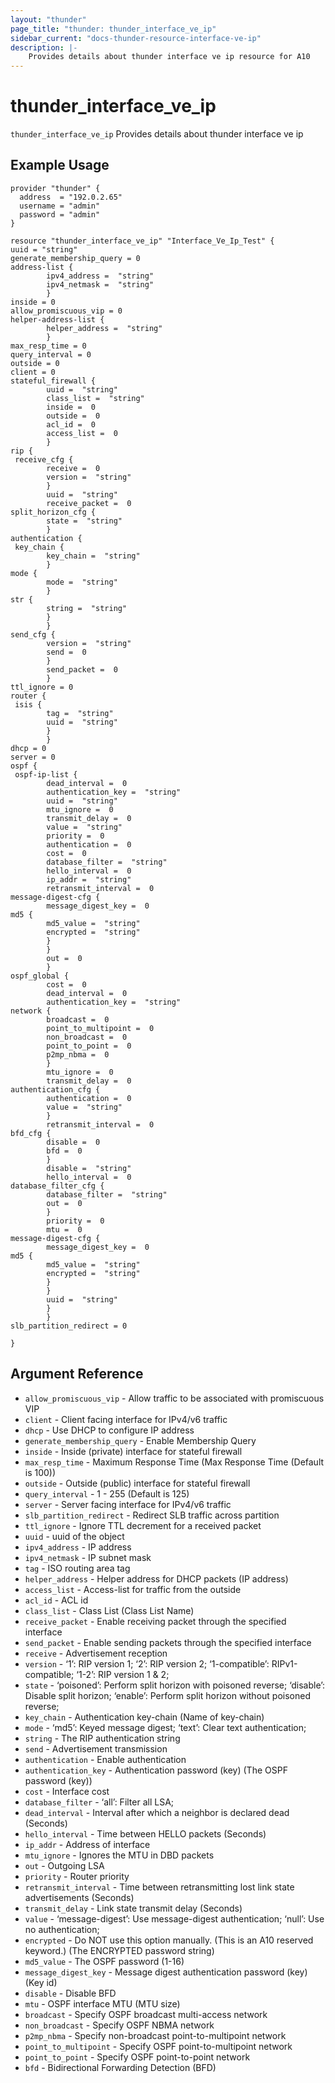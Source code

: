 ```yaml
---
layout: "thunder"
page_title: "thunder: thunder_interface_ve_ip"
sidebar_current: "docs-thunder-resource-interface-ve-ip"
description: |-
	Provides details about thunder interface ve ip resource for A10
---
```


# thunder\_interface\_ve\_ip

`thunder_interface_ve_ip` Provides details about thunder interface ve ip
## Example Usage


```hcl
provider "thunder" {
  address  = "192.0.2.65"
  username = "admin"
  password = "admin"
}

resource "thunder_interface_ve_ip" "Interface_Ve_Ip_Test" {
uuid = "string"
generate_membership_query = 0
address-list {   
        ipv4_address =  "string" 
        ipv4_netmask =  "string" 
        }
inside = 0
allow_promiscuous_vip = 0
helper-address-list {   
        helper_address =  "string" 
        }
max_resp_time = 0
query_interval = 0
outside = 0
client = 0
stateful_firewall {  
        uuid =  "string" 
        class_list =  "string" 
        inside =  0 
        outside =  0 
        acl_id =  0 
        access_list =  0 
        }
rip {  
 receive_cfg {  
        receive =  0 
        version =  "string" 
        }
        uuid =  "string" 
        receive_packet =  0 
split_horizon_cfg {  
        state =  "string" 
        }
authentication {  
 key_chain {  
        key_chain =  "string" 
        }
mode {  
        mode =  "string" 
        }
str {  
        string =  "string" 
        }
        }
send_cfg {  
        version =  "string" 
        send =  0 
        }
        send_packet =  0 
        }
ttl_ignore = 0
router {  
 isis {  
        tag =  "string" 
        uuid =  "string" 
        }
        }
dhcp = 0
server = 0
ospf {  
 ospf-ip-list {   
        dead_interval =  0 
        authentication_key =  "string" 
        uuid =  "string" 
        mtu_ignore =  0 
        transmit_delay =  0 
        value =  "string" 
        priority =  0 
        authentication =  0 
        cost =  0 
        database_filter =  "string" 
        hello_interval =  0 
        ip_addr =  "string" 
        retransmit_interval =  0 
message-digest-cfg {   
        message_digest_key =  0 
md5 {  
        md5_value =  "string" 
        encrypted =  "string" 
        }
        }
        out =  0 
        }
ospf_global {  
        cost =  0 
        dead_interval =  0 
        authentication_key =  "string" 
network {  
        broadcast =  0 
        point_to_multipoint =  0 
        non_broadcast =  0 
        point_to_point =  0 
        p2mp_nbma =  0 
        }
        mtu_ignore =  0 
        transmit_delay =  0 
authentication_cfg {  
        authentication =  0 
        value =  "string" 
        }
        retransmit_interval =  0 
bfd_cfg {  
        disable =  0 
        bfd =  0 
        }
        disable =  "string" 
        hello_interval =  0 
database_filter_cfg {  
        database_filter =  "string" 
        out =  0 
        }
        priority =  0 
        mtu =  0 
message-digest-cfg {   
        message_digest_key =  0 
md5 {  
        md5_value =  "string" 
        encrypted =  "string" 
        }
        }
        uuid =  "string" 
        }
        }
slb_partition_redirect = 0
 
}

```

## Argument Reference

* `allow_promiscuous_vip` - Allow traffic to be associated with promiscuous VIP
* `client` - Client facing interface for IPv4/v6 traffic
* `dhcp` - Use DHCP to configure IP address
* `generate_membership_query` - Enable Membership Query
* `inside` - Inside (private) interface for stateful firewall
* `max_resp_time` - Maximum Response Time (Max Response Time (Default is 100))
* `outside` - Outside (public) interface for stateful firewall
* `query_interval` - 1 - 255 (Default is 125)
* `server` - Server facing interface for IPv4/v6 traffic
* `slb_partition_redirect` - Redirect SLB traffic across partition
* `ttl_ignore` - Ignore TTL decrement for a received packet
* `uuid` - uuid of the object
* `ipv4_address` - IP address
* `ipv4_netmask` - IP subnet mask
* `tag` - ISO routing area tag
* `helper_address` - Helper address for DHCP packets (IP address)
* `access_list` - Access-list for traffic from the outside
* `acl_id` - ACL id
* `class_list` - Class List (Class List Name)
* `receive_packet` - Enable receiving packet through the specified interface
* `send_packet` - Enable sending packets through the specified interface
* `receive` - Advertisement reception
* `version` - ‘1’: RIP version 1; ‘2’: RIP version 2; ‘1-compatible’: RIPv1-compatible; ‘1-2’: RIP version 1 & 2;
* `state` - ‘poisoned’: Perform split horizon with poisoned reverse; ‘disable’: Disable split horizon; ‘enable’: Perform split horizon without poisoned reverse;
* `key_chain` - Authentication key-chain (Name of key-chain)
* `mode` - ‘md5’: Keyed message digest; ‘text’: Clear text authentication;
* `string` - The RIP authentication string
* `send` - Advertisement transmission
* `authentication` - Enable authentication
* `authentication_key` - Authentication password (key) (The OSPF password (key))
* `cost` - Interface cost
* `database_filter` - ‘all’: Filter all LSA;
* `dead_interval` - Interval after which a neighbor is declared dead (Seconds)
* `hello_interval` - Time between HELLO packets (Seconds)
* `ip_addr` - Address of interface
* `mtu_ignore` - Ignores the MTU in DBD packets
* `out` - Outgoing LSA
* `priority` - Router priority
* `retransmit_interval` - Time between retransmitting lost link state advertisements (Seconds)
* `transmit_delay` - Link state transmit delay (Seconds)
* `value` - ‘message-digest’: Use message-digest authentication; ‘null’: Use no authentication;
* `encrypted` - Do NOT use this option manually. (This is an A10 reserved keyword.) (The ENCRYPTED password string)
* `md5_value` - The OSPF password (1-16)
* `message_digest_key` - Message digest authentication password (key) (Key id)
* `disable` - Disable BFD
* `mtu` - OSPF interface MTU (MTU size)
* `broadcast` - Specify OSPF broadcast multi-access network
* `non_broadcast` - Specify OSPF NBMA network
* `p2mp_nbma` - Specify non-broadcast point-to-multipoint network
* `point_to_multipoint` - Specify OSPF point-to-multipoint network
* `point_to_point` - Specify OSPF point-to-point network
* `bfd` - Bidirectional Forwarding Detection (BFD)

